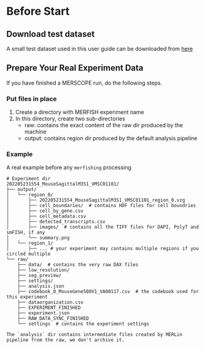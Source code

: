 # Before Start

## Download test dataset

A small test dataset used in this user guide can be downloaded from [here]()

## Prepare Your Real Experiment Data

If you have finished a MERSCOPE run, do the following steps.

### Put files in place

1. Create a directory with MERFISH experiment name
2. In this directory, create two sub-directories
    - raw: contains the exact content of the raw dir produced by the machine
    - output: contains region dir produced by the default analysis pipeline

### Example

A real example before any `merfishing` processing

```
# Experiment dir
202205231554_MouseSagittalM3S1_VMSC01101/
├── output/
│   └── region_0/
│       ├── 202205231554_MouseSagittalM3S1_VMSC01101_region_0.vzg
│       ├── cell_boundaries/  # contains HDF files for cell boundries
│       ├── cell_by_gene.csv
│       ├── cell_metadata.csv
│       ├── detected_transcripts.csv
│       ├── images/  # contains all the TIFF files for DAPI, PolyT and smFISH, if any
│       └── summary.png
│   └── region_1/
│       ├── ... # your experiment may contains multiple regions if you circled multiple
└── raw/
    ├── data/  # contains the very raw DAX files
    ├── low_resolution/
    ├── seg_preview/
    ├── settings/
    ├── analysis.json
    ├── codebook_0_MouseGene500V1_VA00117.csv  # the codebook used for this experiment
    ├── dataorganization.csv
    ├── EXPERIMENT_FINISHED
    ├── experiment.json
    ├── RAW_DATA_SYNC_FINISHED
    └── settings  # contains the experiment settings
```

```{note}
The `analysis` dir contains intermediate files created by MERLin pipeline from the raw, we don't archive it.
```
